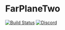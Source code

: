 # FarPlaneTwo

[![Build Status](https://jenkins.daporkchop.net/job/PorkStudios/job/FarPlaneTwo/job/master/badge/icon)](https://jenkins.daporkchop.net/job/PorkStudios/job/FarPlaneTwo/)
[![Discord](https://img.shields.io/discord/428813657816956929.svg)](https://discord.gg/FrBHHCk)
